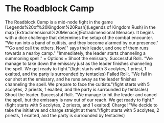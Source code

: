 # The Roadblock Camp

The Roadblock Camp is a mid-node fight in the game [Legends%20of%20Kingdom%20Rush](Legends of Kingdom Rush) in the map [Extradimensional%20Menace](Extradimensional Menace). It begins with a dice challenge that determines the setup of the combat encounter.
"We run into a band of cultists, and they become alarmed by our presence."
""Go and call the others. Now!" says their leader, and one of them runs towards a nearby camp."
"Immediately, the leader starts channeling a summoning spell."
= Options =
Shoot the emissary.
Successful Roll:.
"We manage to take down the emissary just as the leader finishes channeling the spell. We get ready to fight."(fight starts with 3 acolytes, 1 priest, 1 exalted, and the party is surrounded by tentacles)
Failed Roll:.
"We fail in our shot at the emissary, and he runs away as the leader finishes channeling the spell. We prepare to face the cultists."(fight starts with 5 acolytes, 2 priests, 1 exalted, and the party is surrounded by tentacles)
Shoot the leader.
Successful Roll:.
"We manage to hit the leader and cancel the spell, but the emissary is now out of our reach. We get ready to fight."(fight starts with 5 acolytes, 2 priests, and 1 exalted)
Charge!
"We decide to take the initiative and charge straight at them."(fight starts with 5 acolytes, 2 priests, 1 exalted, and the party is surrounded by tentacles)